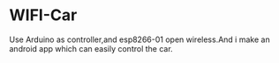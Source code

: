# WIFI-Car
Use Arduino as controller,and esp8266-01 open wireless.And i make an android app which can easily control the car. 
